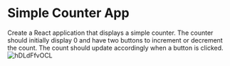 # Simple Counter App
Create a React application that displays a simple counter. The counter should initially display 0 and have two buttons to increment or decrement the count. The count should update accordingly when a button is clicked.
![hDLdFfvOCL](https://github.com/user-attachments/assets/a49bb6e7-16ce-4c00-8463-bc65120e1526)
